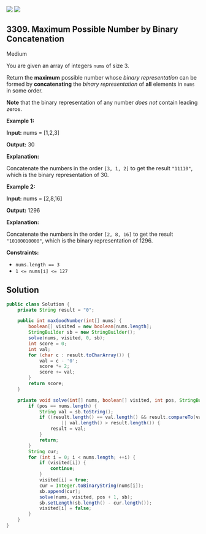 [![](https://img.shields.io/github/stars/javadev/LeetCode-in-Java?label=Stars&style=flat-square)](https://github.com/javadev/LeetCode-in-Java)
[![](https://img.shields.io/github/forks/javadev/LeetCode-in-Java?label=Fork%20me%20on%20GitHub%20&style=flat-square)](https://github.com/javadev/LeetCode-in-Java/fork)

## 3309\. Maximum Possible Number by Binary Concatenation

Medium

You are given an array of integers `nums` of size 3.

Return the **maximum** possible number whose _binary representation_ can be formed by **concatenating** the _binary representation_ of **all** elements in `nums` in some order.

**Note** that the binary representation of any number _does not_ contain leading zeros.

**Example 1:**

**Input:** nums = [1,2,3]

**Output:** 30

**Explanation:**

Concatenate the numbers in the order `[3, 1, 2]` to get the result `"11110"`, which is the binary representation of 30.

**Example 2:**

**Input:** nums = [2,8,16]

**Output:** 1296

**Explanation:**

Concatenate the numbers in the order `[2, 8, 16]` to get the result `"10100010000"`, which is the binary representation of 1296.

**Constraints:**

*   `nums.length == 3`
*   `1 <= nums[i] <= 127`

## Solution

```java
public class Solution {
    private String result = "0";

    public int maxGoodNumber(int[] nums) {
        boolean[] visited = new boolean[nums.length];
        StringBuilder sb = new StringBuilder();
        solve(nums, visited, 0, sb);
        int score = 0;
        int val;
        for (char c : result.toCharArray()) {
            val = c - '0';
            score *= 2;
            score += val;
        }
        return score;
    }

    private void solve(int[] nums, boolean[] visited, int pos, StringBuilder sb) {
        if (pos == nums.length) {
            String val = sb.toString();
            if ((result.length() == val.length() && result.compareTo(val) < 0)
                    || val.length() > result.length()) {
                result = val;
            }
            return;
        }
        String cur;
        for (int i = 0; i < nums.length; ++i) {
            if (visited[i]) {
                continue;
            }
            visited[i] = true;
            cur = Integer.toBinaryString(nums[i]);
            sb.append(cur);
            solve(nums, visited, pos + 1, sb);
            sb.setLength(sb.length() - cur.length());
            visited[i] = false;
        }
    }
}
```